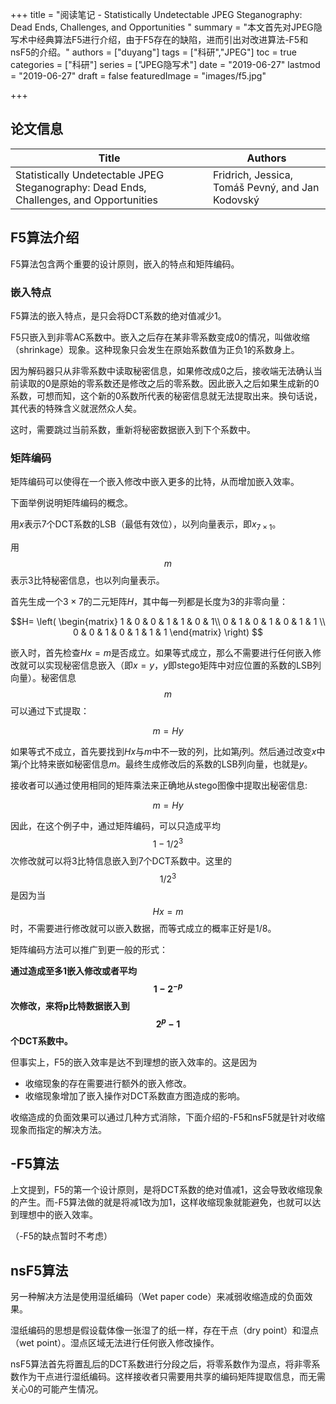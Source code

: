+++
title = "阅读笔记 - Statistically Undetectable JPEG Steganography: Dead Ends, Challenges, and Opportunities  "
summary = "本文首先对JPEG隐写术中经典算法F5进行介绍，由于F5存在的缺陷，进而引出对改进算法-F5和nsF5的介绍。"
authors = ["duyang"]
tags = ["科研","JPEG"]
toc = true
categories = ["科研"]
series = ["JPEG隐写术"]
date = "2019-06-27"
lastmod = "2019-06-27"
draft = false
featuredImage = "images/f5.jpg"

+++

## 论文信息

| Title | Authors |
| ----- | ------- |
| Statistically Undetectable JPEG Steganography: Dead Ends, Challenges, and Opportunities    | Fridrich, Jessica, Tomáš Pevný, and Jan Kodovský |

## F5算法介绍

F5算法包含两个重要的设计原则，嵌入的特点和矩阵编码。

### 嵌入特点

F5算法的嵌入特点，是只会将DCT系数的绝对值减少1。

F5只嵌入到非零AC系数中。嵌入之后存在某非零系数变成0的情况，叫做收缩（shrinkage）现象。这种现象只会发生在原始系数值为正负1的系数身上。

因为解码器只从非零系数中读取秘密信息，如果修改成0之后，接收端无法确认当前读取的0是原始的零系数还是修改之后的零系数。因此嵌入之后如果生成新的0系数，可想而知，这个新的0系数所代表的秘密信息就无法提取出来。换句话说，其代表的特殊含义就泯然众人矣。

这时，需要跳过当前系数，重新将秘密数据嵌入到下个系数中。

### 矩阵编码

矩阵编码可以使得在一个嵌入修改中嵌入更多的比特，从而增加嵌入效率。

下面举例说明矩阵编码的概念。

用$x$表示7个DCT系数的LSB（最低有效位），以列向量表示，即$x_{7\times1}$。

用$$m$$表示3比特秘密信息，也以列向量表示。

首先生成一个$3\times7$的二元矩阵$H$，其中每一列都是长度为3的非零向量：

$$H= \left(  \begin{matrix}    1 & 0 & 0 & 1 & 1 & 0 & 1\\    0 & 1 & 0 & 1 & 0 & 1 & 1 \\    0 & 0 & 1 & 0 & 1 & 1 & 1   \end{matrix}  \right) $$

嵌入时，首先检查$Hx=m$是否成立。如果等式成立，那么不需要进行任何嵌入修改就可以实现秘密信息嵌入（即$x=y$，$y$即stego矩阵中对应位置的系数的LSB列向量）。秘密信息$$m$$可以通过下式提取：

$$m=Hy$$

如果等式不成立，首先要找到$Hx$与$m$中不一致的列，比如第$j$列。然后通过改变$x$中第$j$个比特来嵌如秘密信息$m$。最终生成修改后的系数的LSB列向量，也就是$y$。

接收者可以通过使用相同的矩阵乘法来正确地从stego图像中提取出秘密信息:

$$m=Hy$$

因此，在这个例子中，通过矩阵编码，可以只造成平均$$1-1/2^3$$次修改就可以将3比特信息嵌入到7个DCT系数中。这里的$$1/2^3$$是因为当$$Hx=m$$时，不需要进行修改就可以嵌入数据，而等式成立的概率正好是1/8。

矩阵编码方法可以推广到更一般的形式：

**通过造成至多1嵌入修改或者平均$$1-2^{-p}$$次修改，来将p比特数据嵌入到$$2^{p}-1$$个DCT系数中。**

但事实上，F5的嵌入效率是达不到理想的嵌入效率的。这是因为

- 收缩现象的存在需要进行额外的嵌入修改。
- 收缩现象增加了嵌入操作对DCT系数直方图造成的影响。

收缩造成的负面效果可以通过几种方式消除，下面介绍的-F5和nsF5就是针对收缩现象而指定的解决方法。

## -F5算法

上文提到，F5的第一个设计原则，是将DCT系数的绝对值减1，这会导致收缩现象的产生。而-F5算法做的就是将减1改为加1，这样收缩现象就能避免，也就可以达到理想中的嵌入效率。

（-F5的缺点暂时不考虑）

## nsF5算法

另一种解决方法是使用湿纸编码（Wet paper code）来减弱收缩造成的负面效果。

湿纸编码的思想是假设载体像一张湿了的纸一样，存在干点（dry point）和湿点（wet point）。湿点区域无法进行任何嵌入修改操作。

nsF5算法首先将置乱后的DCT系数进行分段之后，将零系数作为湿点，将非零系数作为干点进行湿纸编码。这样接收者只需要用共享的编码矩阵提取信息，而无需关心0的可能产生情况。